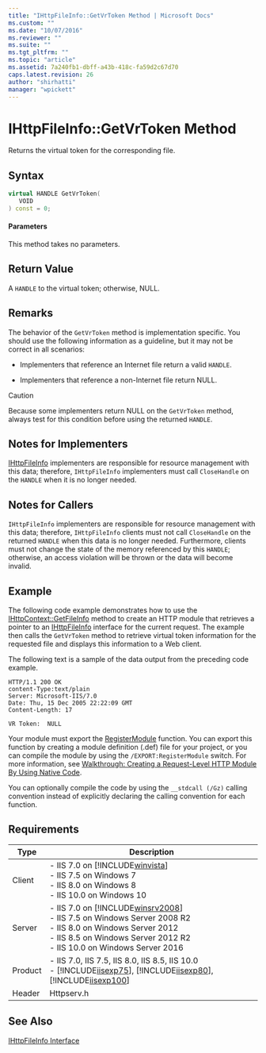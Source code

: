 ```yaml
---
title: "IHttpFileInfo::GetVrToken Method | Microsoft Docs"
ms.custom: ""
ms.date: "10/07/2016"
ms.reviewer: ""
ms.suite: ""
ms.tgt_pltfrm: ""
ms.topic: "article"
ms.assetid: 7a240fb1-dbff-a43b-418c-fa59d2c67d70
caps.latest.revision: 26
author: "shirhatti"
manager: "wpickett"
---
```

# IHttpFileInfo::GetVrToken Method
Returns the virtual token for the corresponding file.  
  
## Syntax  
  
```cpp  
virtual HANDLE GetVrToken(  
   VOID  
) const = 0;  
```  
  
#### Parameters  
 This method takes no parameters.  
  
## Return Value  
 A `HANDLE` to the virtual token; otherwise, NULL.  
  
## Remarks  
 The behavior of the `GetVrToken` method is implementation specific. You should use the following information as a guideline, but it may not be correct in all scenarios:  
  
-   Implementers that reference an Internet file return a valid `HANDLE`.  
  
-   Implementers that reference a non-Internet file return NULL.  
  
> [!CAUTION]
>  Because some implementers return NULL on the `GetVrToken` method, always test for this condition before using the returned `HANDLE`.  
  
## Notes for Implementers  
 [IHttpFileInfo](../../web-development-reference\native-code-api-reference/ihttpfileinfo-interface.md) implementers are responsible for resource management with this data; therefore, `IHttpFileInfo` implementers must call `CloseHandle` on the `HANDLE` when it is no longer needed.  
  
## Notes for Callers  
 `IHttpFileInfo` implementers are responsible for resource management with this data; therefore, `IHttpFileInfo` clients must not call `CloseHandle` on the returned `HANDLE` when this data is no longer needed. Furthermore, clients must not change the state of the memory referenced by this `HANDLE`; otherwise, an access violation will be thrown or the data will become invalid.  
  
## Example  
 The following code example demonstrates how to use the [IHttpContext::GetFileInfo](../../web-development-reference\native-code-api-reference/ihttpcontext-getfileinfo-method.md) method to create an HTTP module that retrieves a pointer to an [IHttpFileInfo](../../web-development-reference\native-code-api-reference/ihttpfileinfo-interface.md) interface for the current request. The example then calls the `GetVrToken` method to retrieve virtual token information for the requested file and displays this information to a Web client.  
  
<!-- TODO: review snippet reference  [!CODE [IHttpFileInfo#15](IHttpFileInfo#15)]  -->  
  
 The following text is a sample of the data output from the preceding code example.  
  
```  
HTTP/1.1 200 OK  
content-Type:text/plain  
Server: Microsoft-IIS/7.0  
Date: Thu, 15 Dec 2005 22:22:09 GMT  
Content-Length: 17  
  
VR Token:  NULL  
```  
  
 Your module must export the [RegisterModule](../../web-development-reference\native-code-api-reference/pfn-registermodule-function.md) function. You can export this function by creating a module definition (.def) file for your project, or you can compile the module by using the `/EXPORT:RegisterModule` switch. For more information, see [Walkthrough: Creating a Request-Level HTTP Module By Using Native Code](../../web-development-reference\native-code-development-overview\walkthrough-creating-a-request-level-http-module-by-using-native-code.md).  
  
 You can optionally compile the code by using the `__stdcall (/Gz)` calling convention instead of explicitly declaring the calling convention for each function.  
  
## Requirements  
  
|Type|Description|  
|----------|-----------------|  
|Client|-   IIS 7.0 on [!INCLUDE[winvista](../../wmi-provider/includes/winvista-md.md)]<br />-   IIS 7.5 on Windows 7<br />-   IIS 8.0 on Windows 8<br />-   IIS 10.0 on Windows 10|  
|Server|-   IIS 7.0 on [!INCLUDE[winsrv2008](../../wmi-provider/includes/winsrv2008-md.md)]<br />-   IIS 7.5 on Windows Server 2008 R2<br />-   IIS 8.0 on Windows Server 2012<br />-   IIS 8.5 on Windows Server 2012 R2<br />-   IIS 10.0 on Windows Server 2016|  
|Product|-   IIS 7.0, IIS 7.5, IIS 8.0, IIS 8.5, IIS 10.0<br />-   [!INCLUDE[iisexp75](../../web-development-reference/native-code-api-reference/includes/iisexp75-md.md)], [!INCLUDE[iisexp80](../../web-development-reference/native-code-api-reference/includes/iisexp80-md.md)], [!INCLUDE[iisexp100](../../web-development-reference/native-code-api-reference/includes/iisexp100-md.md)]|  
|Header|Httpserv.h|  
  
## See Also  
 [IHttpFileInfo Interface](../../web-development-reference\native-code-api-reference/ihttpfileinfo-interface.md)
